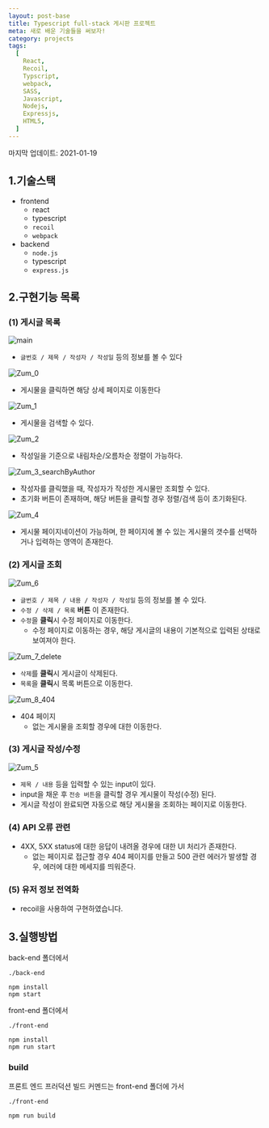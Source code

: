 ```yaml
---
layout: post-base
title: Typescript full-stack 게시판 프로젝트
meta: 새로 배운 기술들을 써보자!
category: projects
tags:
  [
    React,
    Recoil,
    Typscript,
    webpack,
    SASS,
    Javascript,
    Nodejs,
    Expressjs,
    HTML5,
  ]
---
```


마지막 업데이트: 2021-01-19

## 1.기술스택

- frontend
  - react
  - typescript
  - `recoil`
  - `webpack`
- backend
  - `node.js`
  - typescript
  - `express.js`

## 2.구현기능 목록

### (1) 게시글 목록

![main](https://user-images.githubusercontent.com/22067260/150086014-4d8cbe0a-68fc-4db7-9607-81d2f670749a.png)

- `글번호 / 제목 / 작성자 / 작성일` 등의 정보를 볼 수 있다

![Zum_0](https://user-images.githubusercontent.com/22067260/150115373-f5f35610-795b-45c8-a939-c9e641208b2f.gif)

- 게시물을 클릭하면 해당 상세 페이지로 이동한다

![Zum_1](https://user-images.githubusercontent.com/22067260/150115415-f5c2f6df-b8b2-44ee-b974-c3d1fed6a34a.gif)

- 게시물을 검색할 수 있다.

![Zum_2](https://user-images.githubusercontent.com/22067260/150115431-7b30ac92-99f3-4d10-aa19-d9911e9c1476.gif)

- 작성일을 기준으로 내림차순/오름차순 정렬이 가능하다.

![Zum_3_searchByAuthor](https://user-images.githubusercontent.com/22067260/150116958-6da223d3-6c48-43ff-a4e7-7aab629a4c7a.gif)

- 작성자를 클릭했을 때, 작성자가 작성한 게시물만 조회할 수 있다.
- 초기화 버튼이 존재하며, 해당 버튼을 클릭할 경우 정렬/검색 등이 초기화된다.

![Zum_4](https://user-images.githubusercontent.com/22067260/150115457-976b7f20-8ae2-47e8-a8cf-56d4c505773c.gif)

- 게시물 페이지네이션이 가능하며, 한 페이지에 볼 수 있는 게시물의 갯수를 선택하거나 입력하는 영역이 존재한다.

### (2) 게시글 조회

![Zum_6](https://user-images.githubusercontent.com/22067260/150115464-23686213-b3c2-4283-81c8-27b663920823.gif)

- `글번호 / 제목 / 내용 / 작성자 / 작성일` 등의 정보를 볼 수 있다.
- `수정 / 삭제 / 목록` **버튼** 이 존재한다.
- `수정`을 **클릭**시 수정 페이지로 이동한다.
  - 수정 페이지로 이동하는 경우, 해당 게시글의 내용이 기본적으로 입력된 상태로 보여져야 한다.

![Zum_7_delete](https://user-images.githubusercontent.com/22067260/150117727-a9403033-b426-479f-b1b9-61cb0eba7763.gif)

- `삭제`를 **클릭**시 게시글이 삭제된다.
- `목록`을 **클릭**시 목록 버튼으로 이동한다.

![Zum_8_404](https://user-images.githubusercontent.com/22067260/150117741-3d01ddab-7f13-4a13-959b-fb25232e440f.gif)

- 404 페이지
  - 없는 게시물을 조회할 경우에 대한 이동한다.

### (3) 게시글 작성/수정

![Zum_5](https://user-images.githubusercontent.com/22067260/150115461-98545117-0621-4b3a-a3c6-c22e851510a0.gif)

- `제목 / 내용` 등을 입력할 수 있는 input이 있다.
- input을 채운 후 `전송 버튼`을 클릭할 경우 게시물이 작성(수정) 된다.
- 게시글 작성이 완료되면 자동으로 해당 게시물을 조회하는 페이지로 이동한다.

### (4) API 오류 관련

- 4XX, 5XX status에 대한 응답이 내려올 경우에 대한 UI 처리가 존재한다.
  - 없는 페이지로 접근할 경우 404 페이지를 만들고 500 관련 에러가 발생할 경우, 에러에 대한 메세지를 띄워준다.

### (5) 유저 정보 전역화

- recoil을 사용하여 구현하였습니다.

## 3.실행방법

back-end 폴더에서

```text
./back-end

npm install
npm start
```

front-end 폴더에서

```text
./front-end

npm install
npm run start
```

### build

프론트 엔드 프러덕션 빌드 커멘드는 front-end 폴더에 가서

```text
./front-end

npm run build
```
